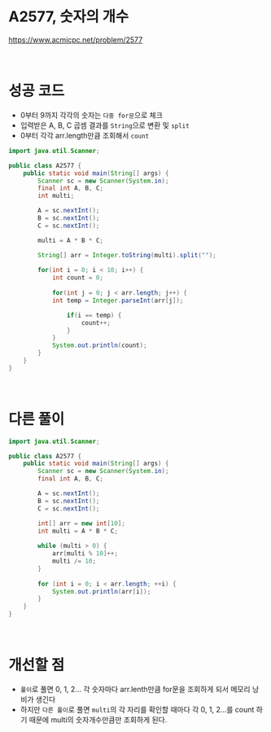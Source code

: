 # A2577, 숫자의 개수
https://www.acmicpc.net/problem/2577

<br>

# 성공 코드
- 0부터 9까지 각각의 숫자는 `다중 for문`으로 체크
- 입력받은 A, B, C 곱셈 결과를 `String`으로 변환 및 `split`
- 0부터 각각 arr.length만큼 조회해서 `count`

```java
import java.util.Scanner;

public class A2577 {
    public static void main(String[] args) {
        Scanner sc = new Scanner(System.in);
        final int A, B, C;
        int multi;

        A = sc.nextInt();
        B = sc.nextInt();
        C = sc.nextInt();

        multi = A * B * C;

        String[] arr = Integer.toString(multi).split("");
		
        for(int i = 0; i < 10; i++) {		
            int count = 0;
        
            for(int j = 0; j < arr.length; j++) {
            int temp = Integer.parseInt(arr[j]);

                if(i == temp) {
                    count++;
                }
            }
            System.out.println(count);
        }
    }
}
```

<br>

# 다른 풀이
```java
import java.util.Scanner;

public class A2577 {
    public static void main(String[] args) {
        Scanner sc = new Scanner(System.in);
        final int A, B, C;

        A = sc.nextInt();
        B = sc.nextInt();
        C = sc.nextInt();

        int[] arr = new int[10];
        int multi = A * B * C;
        
        while (multi > 0) {
            arr[multi % 10]++;
            multi /= 10;
        }
         
        for (int i = 0; i < arr.length; ++i) {
            System.out.println(arr[i]);
        }
    }
}
```

<br>

# 개선할 점
- `풀이`로 풀면 0, 1, 2... 각 숫자마다 arr.lenth만큼 for문을 조회하게 되서 메모리 낭비가 생긴다
- 하지만 `다른 풀이`로 풀면 `multi`의 각 자리를 확인할 때마다 각 0, 1, 2...를 count 하기 때문에 multi의 숫자개수만큼만 조회하게 된다.
